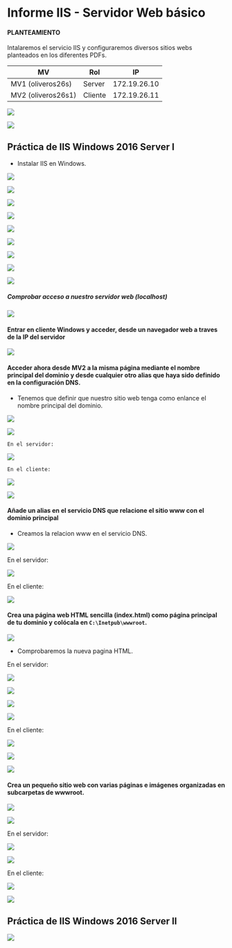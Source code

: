 # Informe IIS - Servidor Web básico

#### PLANTEAMIENTO

Intalaremos el servicio IIS y configuraremos diversos sitios webs planteados en los diferentes PDFs.

| MV  | Rol  | IP  |
|---|---|---|
| MV1 (oliveros26s)  |Server   |172.19.26.10   |
| MV2 (oliveros26s1)  |  Cliente | 172.19.26.11  |

![](img/018.png)

![](img/020.png)

## Práctica de IIS Windows 2016 Server I

- Instalar IIS en Windows.

![](img/001.png)

![](img/002.png)

![](img/003.png)

![](img/004.png)

![](img/005.png)

![](img/006.png)

![](img/007.png)

![](img/008.png)

![](img/009.png)

##### Comprobar acceso a nuestro servidor web (localhost)

![](img/010.png)

#### Entrar en cliente Windows y acceder, desde un navegador web a traves de la IP del servidor

![](img/019.png)

#### Acceder ahora desde MV2 a la misma página mediante el nombre principal del dominio y desde cualquier otro alias que haya sido definido en la configuración DNS.

- Tenemos que definir que nuestro sitio web tenga como enlance el nombre principal del dominio.

![](img/012.png)

![](img/013.png)

`En el servidor:`

![](img/014.png)

`En el cliente:`

![](img/021.png)

![](img/022.png)

#### Añade un alias en el servicio DNS que relacione el sitio www con el dominio principal

- Creamos la relacion www en el servicio DNS.

![](img/011.png)

En el servidor:

![](img/015.png)

En el cliente:

![](img/023.png)

#### Crea una página web HTML sencilla (index.html) como página principal de tu dominio y colócala en `C:\Inetpub\wwwroot`.

![](img/025.png)

- Comprobaremos la nueva pagina HTML.

En el servidor:

![](img/028.png)

![](img/029.png)

![](img/030.png)

![](img/031.png)

En el cliente:

![](img/032.png)

![](img/033.png)

![](img/034.png)

#### Crea un pequeño sitio web con varias páginas e imágenes organizadas en subcarpetas de wwwroot.

![](img/037.png)

![](img/038.png)

En el servidor:

![](img/039.png)

![](img/040.png)

En el cliente:

![](img/041.png)

![](img/042.png)

## Práctica de IIS Windows 2016 Server II

![](img/035.png)
